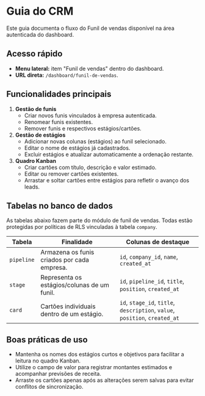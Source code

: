 # Guia do CRM

Este guia documenta o fluxo do Funil de vendas disponível na área autenticada do dashboard.

## Acesso rápido

- **Menu lateral:** item "Funil de vendas" dentro do dashboard.
- **URL direta:** `/dashboard/funil-de-vendas`.

## Funcionalidades principais

1. **Gestão de funis**
   - Criar novos funis vinculados à empresa autenticada.
   - Renomear funis existentes.
   - Remover funis e respectivos estágios/cartões.
2. **Gestão de estágios**
   - Adicionar novas colunas (estágios) ao funil selecionado.
   - Editar o nome de estágios já cadastrados.
   - Excluir estágios e atualizar automaticamente a ordenação restante.
3. **Quadro Kanban**
   - Criar cartões com título, descrição e valor estimado.
   - Editar ou remover cartões existentes.
   - Arrastar e soltar cartões entre estágios para refletir o avanço dos leads.

## Tabelas no banco de dados

As tabelas abaixo fazem parte do módulo de funil de vendas. Todas estão protegidas por políticas de RLS vinculadas à tabela `company`.

| Tabela | Finalidade | Colunas de destaque |
| ------ | ---------- | ------------------- |
| `pipeline` | Armazena os funis criados por cada empresa. | `id`, `company_id`, `name`, `created_at` |
| `stage` | Representa os estágios/colunas de um funil. | `id`, `pipeline_id`, `title`, `position`, `created_at` |
| `card` | Cartões individuais dentro de um estágio. | `id`, `stage_id`, `title`, `description`, `value`, `position`, `created_at` |

## Boas práticas de uso

- Mantenha os nomes dos estágios curtos e objetivos para facilitar a leitura no quadro Kanban.
- Utilize o campo de valor para registrar montantes estimados e acompanhar previsões de receita.
- Arraste os cartões apenas após as alterações serem salvas para evitar conflitos de sincronização.
